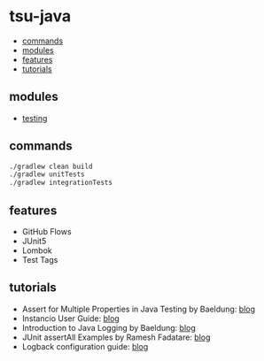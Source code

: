 # tsu-java

- [commands](#commands)
- [modules](#modules)
- [features](#features)
- [tutorials](#tutorials)

## modules

- [testing](testing)

## commands

```bash
./gradlew clean build
./gradlew unitTests
./gradlew integrationTests
```

## features

- GitHub Flows
- JUnit5
- Lombok
- Test Tags

## tutorials

- Assert for Multiple Properties in Java Testing by Baeldung: [blog](https://www.baeldung.com/java-testing-single-assert-multiple-properties)
- Instancio User Guide: [blog](https://www.instancio.org/user-guide/#using-supply-to-provide-random-values)
- Introduction to Java Logging by Baeldung: [blog](https://www.baeldung.com/java-logging-intro)
- JUnit assertAll Examples by Ramesh Fadatare: [blog](https://www.javaguides.net/2018/09/junit-5-assertall-example.html)
- Logback configuration guide: [blog](https://logback.qos.ch/manual/configuration.html)